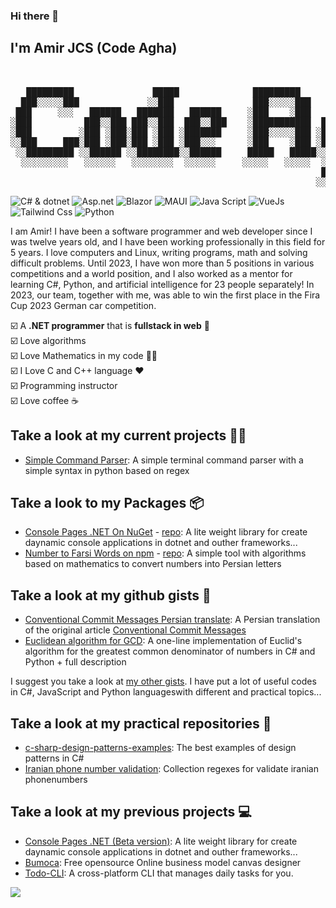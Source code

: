 ### Hi there 👋
## I'm Amir JCS (Code Agha) 

<pre style="backgound-color=transparent">
   <br>
   █████████               █████              █████████            █████               
  ███░░░░░███             ░░███               ███░░░░░███          ░░███                
 ███     ░░░   ██████   ███████   ██████     ░███    ░███   ███████ ░███████    ██████  
░███          ███░░███ ███░░███  ███░░███    ░███████████  ███░░███ ░███░░███  ░░░░░███ 
░███         ░███ ░███░███ ░███ ░███████     ░███░░░░░███ ░███ ░███ ░███ ░███   ███████ 
░░███     ███░███ ░███░███ ░███ ░███░░░      ░███    ░███ ░███ ░███ ░███ ░███  ███░░███ 
 ░░█████████ ░░██████ ░░████████░░██████     █████   █████░░███████ ████ █████░░████████
  ░░░░░░░░░   ░░░░░░   ░░░░░░░░  ░░░░░░     ░░░░░   ░░░░░  ░░░░░███░░░░ ░░░░░  ░░░░░░░░ 
                                                           ███ ░███                      
                                                          ░░██████                      
</pre>

![C# & dotnet](https://img.shields.io/badge/C%23%20%26%20dotnet-c%23d%26dotnet?logo=c-sharp&logoColor=%23083344&labelColor=%237dd3fc&color=%230891b2) ![Asp.net](https://img.shields.io/badge/Asp.Net-c%23d%26dotnet?logo=dotnet&logoColor=%23500724&labelColor=%23f9a8d4&color=%23db2777) ![Blazor](https://img.shields.io/badge/Blazor-c%23d%26dotnet?logo=dotnet&logoColor=%231e3a8a&labelColor=%23818cf8&color=%236366f1) ![MAUI](https://img.shields.io/badge/MAUI-c%23d%26dotnet?logo=dotnet&logoColor=%232e1065&labelColor=%23a78bfa&color=%239333ea) ![Java Script](https://img.shields.io/badge/Java%20script-c%23d%26dotnet?logo=javascript&logoColor=%23fbbf24&labelColor=%2378350f&color=%23fcd34d) ![VueJs](https://img.shields.io/badge/Vue.js-c%23d%26dotnet?logo=vuedotjs&logoColor=%23166534&labelColor=%234ade80&color=%2316a34a) ![Tailwind Css](https://img.shields.io/badge/Tailwind%20Css-c%23d%26dotnet?logo=tailwindcss&logoColor=%230ea5e9&labelColor=%23082f49&color=%230369a1) ![Python](https://img.shields.io/badge/Python-c%23d%26dotnet?logo=python&logoColor=%23fbbf24&labelColor=%23082f49&color=%23fbbf24)  


I am Amir! I have been a software programmer and web developer since I was twelve years old, and I have been working professionally in this field for 5 years. I love computers and Linux, writing programs, math and solving difficult problems. Until 2023, I have won more than 5 positions in various competitions and a world position, and I also worked as a mentor for learning C#, Python, and artificial intelligence for 23 people separately!
In 2023, our team, together with me, was able to win the first place in the Fira Cup 2023 German car competition.


☑️ A __.NET programmer__ that is __fullstack in web__ 💪  
☑️ Love algorithms  
☑️ Love Mathematics in my code 🧑‍💻  
☑️ I Love C and C++ language ❤️  
☑️ Programming instructor  
☑️ Love coffee ☕  

## Take a look at my current projects 🧑‍💻
- [Simple Command Parser](https://github.com/AmirMahdyJebreily/Simple-Command-Parser): A simple terminal command parser with a simple syntax in python based on regex

## Take a look to my Packages 📦
- [Console Pages .NET On NuGet](https://www.nuget.org/packages/ConsolePages/) - [repo](https://github.com/AmirMahdyJebreily/console-pages-dot-net): A lite weight library for create daynamic console applications in dotnet and outher frameworks...
- [Number to Farsi Words on npm](https://www.npmjs.com/package/num-to-fa-word-js) - [repo](https://github.com/AmirMahdyJebreily/NumToFaWordJS): A simple tool with algorithms based on mathematics to convert numbers into Persian letters

## Take a look at my github gists 📑
- [Conventional Commit Messages Persian translate](https://gist.github.com/AmirMahdyJebreily/fde9631a0d9362d55bb7545a51097b15): A Persian translation of the original article [Conventional Commit Messages](https://gist.github.com/qoomon/5dfcdf8eec66a051ecd85625518cfd13)
- [Euclidean algorithm for GCD](https://gist.github.com/AmirMahdyJebreily/2c0e7c05f642af18c3bd6d58a915bfdc): A one-line implementation of Euclid's algorithm for the greatest common denominator of numbers in C# and Python + full description

I suggest you take a look at [my other gists](https://gist.github.com/AmirMahdyJebreily). I have put a lot of useful codes in C#, JavaScript and Python languages ​​with different and practical topics...

## Take a look at my practical repositories 🎯
- [c-sharp-design-patterns-examples](https://github.com/AmirMahdyJebreily/c-sharp-design-patterns-examples): The best examples of design patterns in C#
- [Iranian phone number validation](https://github.com/AmirMahdyJebreily/iranian-phonenumber-validation): Collection regexes for validate iranian phonenumbers

## Take a look at my previous projects 💻
- [Console Pages .NET (Beta version)](https://github.com/AmirMahdyJebreily/console-pages-dot-net): A lite weight library for create daynamic console applications in dotnet and outher frameworks...
- [Bumoca](https://github.com/AmirMahdyJebreily/Bumoca-vue): Free opensource Online business model canvas designer
- [Todo-CLI](https://github.com/AmirMahdyJebreily/Todo-CLI): A cross-platform CLI that manages daily tasks for you.
  


<a href="https://www.coffeebede.com/codeagha"><img class="img-fluid" src="https://coffeebede.ir/DashboardTemplateV2/app-assets/images/banner/default-yellow.svg" /></a>
